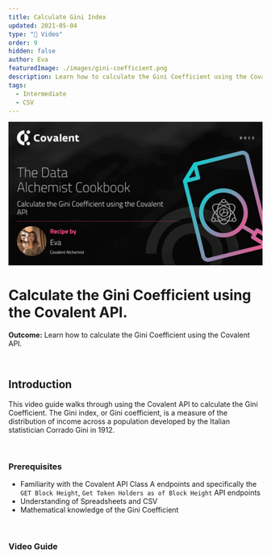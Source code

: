 ```yaml
---
title: Calculate Gini Index
updated: 2021-05-04
type: "🎥 Video"
order: 9
hidden: false
author: Eva
featuredImage: ./images/gini-coefficient.png
description: Learn how to calculate the Gini Coefficient using the Covalent API
tags: 
  - Intermediate
  - CSV
---
```


![Covalent Gini Coefficient](./images/gini-coefficient.png)

# Calculate the Gini Coefficient using the Covalent API.

<Aside>

**Outcome:** Learn how to calculate the Gini Coefficient using the Covalent API.

</Aside>

&nbsp;
## Introduction

This video guide walks through using the Covalent API to calculate the Gini Coefficient. The Gini index, or Gini coefficient, is a measure of the distribution of income across a population developed by the Italian statistician Corrado Gini in 1912.

&nbsp;
### Prerequisites

- Familiarity with the Covalent API Class A endpoints and specifically the `GET Block Height`, `Get Token Holders as of Block Height` API endpoints
- Understanding of Spreadsheets and CSV
- Mathematical knowledge of the Gini Coefficient

&nbsp;
### Video Guide
<YouTube id="GdkeCHtRvuI"/>
